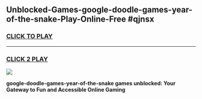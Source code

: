 
## Unblocked-Games-google-doodle-games-year-of-the-snake-Play-Online-Free #qjnsx
<h3>
<a href="https://us.freeplayer.one?title=google-doodle-games-year-of-the-snake&ref=10M">CLICK TO PLAY</a></h3>
<hr>

<h3>
<a href="https://us.freeplayer.one?title=google-doodle-games-year-of-the-snake&ref=10M">CLICK 2 PLAY</a>
  
</h3>

<a href="https://us.freeplayer.one?title=google-doodle-games-year-of-the-snake&ref=10M"><img src="https://clearcache.store/games.png"></a>


**google-doodle-games-year-of-the-snake games unblocked: Your Gateway to Fun and Accessible Online Gaming**
